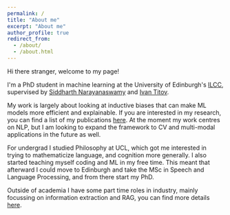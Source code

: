 ```yaml
---
permalink: /
title: "About me"
excerpt: "About me"
author_profile: true
redirect_from: 
  - /about/
  - /about.html
---
```


Hi there stranger, welcome to my page!

I'm a PhD student in machine learning at the University of Edinburgh's [ILCC](https://web.inf.ed.ac.uk/ilcc), supervised by [Siddharth Narayanaswamy](https://homepages.inf.ed.ac.uk/snaraya3/) and [Ivan Titov](http://ivan-titov.org/).

My work is largely about looking at inductive biases that can make ML models more efficient and explainable. If you are interested in my research, you can find a list of my publications [here](https://mopper97.github.io/publications/). At the moment my work centres on NLP, but I am looking to expand the framework to CV and multi-modal applications in the future as well. 

For undergrad I studied Philosophy at UCL, which got me interested in trying to mathematicize language, and cognition more generally. I also started teaching myself coding and ML in my free time. This meant that afterward I could move to Edinburgh and take the MSc in Speech and Language Processing, and from there start my PhD. 
 
Outside of academia I have some part time roles in industry, mainly focussing on information extraction and RAG, you can find more details [here](https://mopper97.github.io/cv/). 

